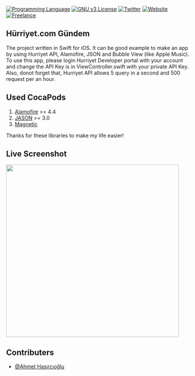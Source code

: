 [![Programming Language](https://img.shields.io/badge/language-SWIFT-green.svg?style=flat)](#)
[![GNU v3 License](https://img.shields.io/badge/license-GNU-yellow.svg?style=flat)](http://choosealicense.com/licenses/gpl-3.0/)
[![Twitter](https://img.shields.io/badge/twitter-@BatuhanKok-blue.svg?style=flat)](http://twitter.com/BatuhanKok)
[![Website](https://img.shields.io/badge/website-batuhan.me-lightgrey.svg?style=flat)](http://batuhan.me)
[![Freelance](https://img.shields.io/badge/hire_me-yes!-brightgreen.svg?style=flat)](http://batuhan.me/contact)

## Hürriyet.com Gündem
The project written in Swift for iOS. It can be good example to make an app by using Hurriyet API, Alamofire, JSON and Bubble View (like Apple Music). To use this app, please login Hurriyet Developer portal with your account and change the API Key is in ViewController.swift with your private API Key. Also, donot forget that, Hurriyet API allows 5 query in a second and 500 request per an hour.

## Used CocaPods
1. [Alamofire] >= 4.4
2. [JASON] >= 3.0
3. [Magnetic]

Thanks for these libraries to make my life easier!

## Live Screenshot
<img src="https://github.com/batuhankok/hurriyet-gundem-swift/blob/master/screenshots/screenshot.gif?raw=true" height="470">

## Contributers
- [@Ahmet Hasırcıoğlu]


[@Ahmet Hasırcıoğlu]: https://github.com/roxaxis
[Alamofire]: https://github.com/Alamofire/Alamofire
[JASON]: https://github.com/delba/JASON
[Magnetic]: https://github.com/efremidze/Magnetic